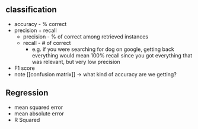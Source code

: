 ## classification
- accuracy - % correct
- precision + recall
	- precision - % of correct among retrieved instances
	- recall - # of correct
		- e.g. if you were searching for dog on google, getting back everything would mean 100% recall since you got everything that was relevant, but very low precision
- F1 score
- note [[confusion matrix]] -> what kind of accuracy are we getting?
## Regression
- mean squared error
- mean absolute error
- R Squared